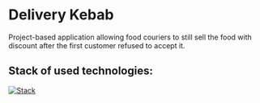 # Delivery Kebab

Project-based application allowing food couriers to still sell the food with discount after the first customer refused to accept it.

## Stack of used technologies:

[![Stack](https://skillicons.dev/icons?i=js,postgres,express,nodejs&perline=16)](https://skillicons.dev)
